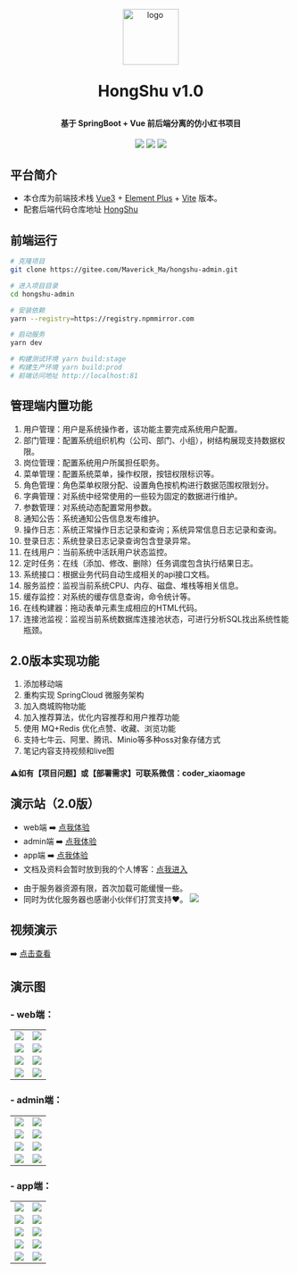<p align="center">
 <img alt="logo" src="https://image.mayongjian.cn/2024/07/03/1de3ee08e0a34ab6bf9a163d380fb596.png" style="width: 100px">
</p>
<h1 align="center" style="margin: 30px 0 30px; font-weight: bold;">HongShu v1.0</h1>
<h4 align="center">基于 SpringBoot + Vue 前后端分离的仿小红书项目</h4>
<p align="center">
	<a href="https://gitee.com/Maverick_Ma/hongshu-admin/stargazers">
    <img src="https://gitee.com/Maverick_Ma/hongshu-admin/badge/star.svg?theme=dark"></a>
	<a href="https://gitee.com/Maverick_Ma/hongshu-admin">
    <img src="https://img.shields.io/badge/HongShu-v1.0-brightgreen.svg"></a>
	<a href="https://gitee.com/Maverick_Ma/hongshu-admin/blob/master/LICENSE">
    <img src="https://img.shields.io/github/license/mashape/apistatus.svg"></a>
</p>

## 平台简介
* 本仓库为前端技术栈 [Vue3](https://v3.cn.vuejs.org) + [Element Plus](https://element-plus.org/zh-CN) + [Vite](https://cn.vitejs.dev/) 版本。
* 配套后端代码仓库地址 [HongShu](https://gitee.com/Maverick_Ma/hongshu.git)

## 前端运行
```bash
# 克隆项目
git clone https://gitee.com/Maverick_Ma/hongshu-admin.git

# 进入项目目录
cd hongshu-admin

# 安装依赖
yarn --registry=https://registry.npmmirror.com

# 启动服务
yarn dev

# 构建测试环境 yarn build:stage
# 构建生产环境 yarn build:prod
# 前端访问地址 http://localhost:81
```

## 管理端内置功能
1. 用户管理：用户是系统操作者，该功能主要完成系统用户配置。
2. 部门管理：配置系统组织机构（公司、部门、小组），树结构展现支持数据权限。
3. 岗位管理：配置系统用户所属担任职务。
4. 菜单管理：配置系统菜单，操作权限，按钮权限标识等。
5. 角色管理：角色菜单权限分配、设置角色按机构进行数据范围权限划分。
6. 字典管理：对系统中经常使用的一些较为固定的数据进行维护。
7. 参数管理：对系统动态配置常用参数。
8. 通知公告：系统通知公告信息发布维护。
9. 操作日志：系统正常操作日志记录和查询；系统异常信息日志记录和查询。
10. 登录日志：系统登录日志记录查询包含登录异常。
11. 在线用户：当前系统中活跃用户状态监控。
12. 定时任务：在线（添加、修改、删除）任务调度包含执行结果日志。
13. 系统接口：根据业务代码自动生成相关的api接口文档。
14. 服务监控：监视当前系统CPU、内存、磁盘、堆栈等相关信息。
15. 缓存监控：对系统的缓存信息查询，命令统计等。
16. 在线构建器：拖动表单元素生成相应的HTML代码。
17. 连接池监视：监视当前系统数据库连接池状态，可进行分析SQL找出系统性能瓶颈。

## 2.0版本实现功能
1. 添加移动端
2. 重构实现 SpringCloud 微服务架构
3. 加入商城购物功能
4. 加入推荐算法，优化内容推荐和用户推荐功能
5. 使用 MQ+Redis 优化点赞、收藏、浏览功能
6. 支持七牛云、阿里、腾讯、Minio等多种oss对象存储方式
7. 笔记内容支持视频和live图

#### ⚠️如有【项目问题】或【部署需求】可联系微信：coder_xiaomage

## 演示站（2.0版）
- web端 ➡️ [点我体验](http://47.95.205.22)
- admin端 ➡️ [点我体验](http://47.95.205.22/admin/)
- app端 ➡️ [点我体验](http://47.95.205.22/app/)
- 文档及资料会暂时放到我的个人博客：[点我进入](https://mayongjian.cn)
* 由于服务器资源有限，首次加载可能缓慢一些。
* 同时为优化服务器也感谢小伙伴们打赏支持❤️。
  <img src="src/assets/images/reward.png" style="width: 50px heihgt: 50px"/>

## 视频演示
➡️ [点击查看](https://www.bilibili.com/video/BV1QP8dekEGq/?spm_id_from=333.999.list.card_archive.click&vd_source=ec9224821314432ac6e12dc7d500d74b)


## 演示图
### - web端：
<table>
    <tr>
        <td><img src="src/assets/images/web/web-login.png"/></td>
        <td><img src="src/assets/images/web/web-dashboard.png"/></td>
    </tr>
    <tr>
        <td><img src="src/assets/images/web/web-search.png"/></td>
        <td><img src="src/assets/images/web/web-trends.png"/></td>
    </tr>
    <tr>
        <td><img src="src/assets/images/web/web-message.png"/></td>
        <td><img src="src/assets/images/web/web-follow.png"/></td>
    </tr>
	<tr>
        <td><img src="src/assets/images/web/web-publish.png"/></td>
        <td><img src="src/assets/images/web/web-user.png"/></td>
    </tr>
</table>

### - admin端：
<table>	 
    <tr>
        <td><img src="src/assets/images/admin/admin-login.png"/></td>
        <td><img src="src/assets/images/admin/admin-data.png"/></td>
    </tr>
	<tr>
        <td><img src="src/assets/images/admin/admin-category.png"/></td>
        <td><img src="src/assets/images/admin/admin-member.png"/></td>
    </tr>
	<tr>
        <td><img src="src/assets/images/admin/admin-note.png"/></td>
        <td><img src="src/assets/images/admin/admin-album.png"/></td>
    </tr>
    <tr>
        <td><img src="src/assets/images/admin/admin-comment.png"/></td>
        <td><img src="src/assets/images/admin/admin-log.png"/></td>
    </tr>
</table>

### - app端：
<table>	 
    <tr>
        <td><img src="src/assets/images/app/app-login.png"/></td>
        <td><img src="src/assets/images/app/app-index.png"/></td>
    </tr>
	<tr>
        <td><img src="src/assets/images/app/app-trend.png"/></td>
        <td><img src="src/assets/images/app/app-message.png"/></td>
    </tr>
	<tr>
        <td><img src="src/assets/images/app/app-user.png"/></td>
        <td><img src="src/assets/images/app/app-follow.png"/></td>
    </tr>
    <tr>
        <td><img src="src/assets/images/app/app-hot.png"/></td>
        <td><img src="src/assets/images/app/app-main.png"/></td>
    </tr>
    <tr>
        <td><img src="src/assets/images/app/app-search.png"/></td>
        <td><img src="src/assets/images/app/app-push.png"/></td>
    </tr>
</table>
